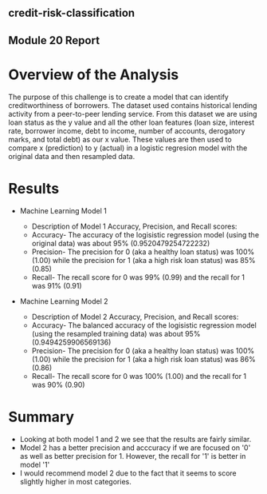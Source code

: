 ## credit-risk-classification
## Module 20 Report

# Overview of the Analysis

The purpose of this challenge is to create a model that can identify creditworthiness of borrowers. The dataset used contains historical lending activity from a peer-to-peer lending service. From this dataset we are using loan status as the y value and all the other loan features (loan size, interest rate, borrower income, debt to income, number of accounts, derogatory marks, and total debt) as our x value. These values are then used to compare x (prediction) to y (actual) in a logistic regresion model with the original data and then resampled data.

# Results

* Machine Learning Model 1
  * Description of Model 1 Accuracy, Precision, and Recall scores:
  * Accuracy- The accuracy of the logisistic regression model (using the original data) was about 95% (0.9520479254722232)
  * Precision- The precision for 0 (aka a healthy loan status) was 100% (1.00) while the precision for 1 (aka a high risk loan status) was 85% (0.85)
  * Recall- The recall score for 0 was 99% (0.99) and the recall for 1 was 91% (0.91)


* Machine Learning Model 2
  * Description of Model 2 Accuracy, Precision, and Recall scores:
  * Accuracy- The balanced accuracy of the logisistic regression model (using the resampled training data) was about 95% (0.9494259906569136)
  * Precision- The precision for 0 (aka a healthy loan status) was 100% (1.00) while the precision for 1 (aka a high risk loan status) was 86% (0.86)
  * Recall- The recall score for 0 was 100% (1.00) and the recall for 1 was 90% (0.90)

# Summary

* Looking at both model 1 and 2 we see that the results are fairly similar.
* Model 2 has a better precision and acccuracy if we are focused on '0' as well as better precision for 1. However, the recall for '1' is better in model '1'
* I would recommend model 2 due to the fact that it seems to score slightly higher in most categories.
